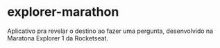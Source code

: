 # explorer-marathon

Aplicativo pra revelar o destino ao fazer uma pergunta, desenvolvido na Maratona Explorer 1 da Rocketseat.
